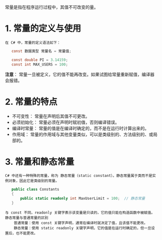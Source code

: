 常量是指在程序运行过程中，其值不可改变的量。
# 1. 常量的定义与使用
    在 C# 中，常量的定义语法如下：
 ```csharp
    const 数据类型 常量名 = 常量值;
 ```
 ```csharp
    const double PI = 3.14159;
    const int MAX_USERS = 100;
 ```
 **注意**：
    常量一旦被定义，它的值不能再改变。如果试图给常量重新赋值，编译器会报错。

# 2. 常量的特点
 - 不可变性：
    常量在声明后其值不可更改。
 - 必须初始化：
    常量必须在声明时赋初值，否则编译错误。
 - 编译时常量：
    常量的值是在编译时确定的，而不是在运行时计算出来的。
 - 作用域：
    常量的作用域与其他变量类似，可以是类级别的、方法级别的、或局部的。

# 3. 常量和静态常量
    C# 中还有一种特殊的常量，称为 静态常量（static constant）。静态常量属于类而不是实例对象，因此它是类级别的常量。
 ```csharp
    public class Constants
    {
        public static readonly int MaxUserLimit = 100;  // 静态常量
    }
 ```
    与 const 不同，readonly 关键字表示该变量是只读的，它的值只能在构造函数中被赋值。
    静态常量与普通常量的区别
        普通常量：使用 const 关键字声明，通常在编译时就决定了值，且该值不能更改。
        静态常量：使用 static readonly 关键字声明，它的值是在运行时确定的，但一旦设置后，也不能更改。